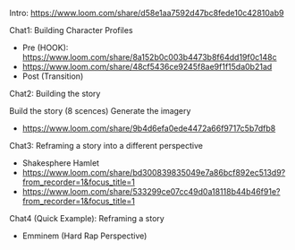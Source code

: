 
Intro: https://www.loom.com/share/d58e1aa7592d47bc8fede10c42810ab9


Chat1: Building Character Profiles
- Pre (HOOK): https://www.loom.com/share/8a152b0c003b4473b8f64dd19f0c148c
- https://www.loom.com/share/48cf5436ce9245f8ae9f1f15da0b21ad
- Post (Transition)

Chat2: Building the story

Build the story (8 scences)
Generate the imagery

- https://www.loom.com/share/9b4d6efa0ede4472a66f9717c5b7dfb8


Chat3: Reframing a story into a different perspective
- Shakesphere Hamlet
- https://www.loom.com/share/bd300839835049e7a86bcf892ec513d9?from_recorder=1&focus_title=1
- https://www.loom.com/share/533299ce07cc49d0a18118b44b46f91e?from_recorder=1&focus_title=1


Chat4 (Quick Example): Reframing a story
- Emminem (Hard Rap Perspective)
